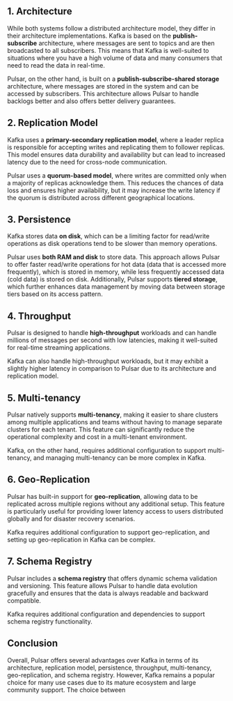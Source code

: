 
## 1. Architecture
While both systems follow a distributed architecture model, they differ in their architecture implementations. Kafka is based on the **publish-subscribe** architecture, where messages are sent to topics and are then broadcasted to all subscribers. This means that Kafka is well-suited to situations where you have a high volume of data and many consumers that need to read the data in real-time. 

Pulsar, on the other hand, is built on a **publish-subscribe-shared storage** architecture, where messages are stored in the system and can be accessed by subscribers. This architecture allows Pulsar to handle backlogs better and also offers better delivery guarantees.

## 2. Replication Model
Kafka uses a **primary-secondary replication model**, where a leader replica is responsible for accepting writes and replicating them to follower replicas. This model ensures data durability and availability but can lead to increased latency due to the need for cross-node communication.

Pulsar uses a **quorum-based model**, where writes are committed only when a majority of replicas acknowledge them. This reduces the chances of data loss and ensures higher availability, but it may increase the write latency if the quorum is distributed across different geographical locations.

## 3. Persistence
Kafka stores data **on disk**, which can be a limiting factor for read/write operations as disk operations tend to be slower than memory operations.

Pulsar uses **both RAM and disk** to store data. This approach allows Pulsar to offer faster read/write operations for hot data (data that is accessed more frequently), which is stored in memory, while less frequently accessed data (cold data) is stored on disk. Additionally, Pulsar supports **tiered storage**, which further enhances data management by moving data between storage tiers based on its access pattern.

## 4. Throughput
Pulsar is designed to handle **high-throughput** workloads and can handle millions of messages per second with low latencies, making it well-suited for real-time streaming applications. 

Kafka can also handle high-throughput workloads, but it may exhibit a slightly higher latency in comparison to Pulsar due to its architecture and replication model.

## 5. Multi-tenancy
Pulsar natively supports **multi-tenancy**, making it easier to share clusters among multiple applications and teams without having to manage separate clusters for each tenant. This feature can significantly reduce the operational complexity and cost in a multi-tenant environment.

Kafka, on the other hand, requires additional configuration to support multi-tenancy, and managing multi-tenancy can be more complex in Kafka.

## 6. Geo-Replication
Pulsar has built-in support for **geo-replication**, allowing data to be replicated across multiple regions without any additional setup. This feature is particularly useful for providing lower latency access to users distributed globally and for disaster recovery scenarios.

Kafka requires additional configuration to support geo-replication, and setting up geo-replication in Kafka can be complex.

## 7. Schema Registry
Pulsar includes a **schema registry** that offers dynamic schema validation and versioning. This feature allows Pulsar to handle data evolution gracefully and ensures that the data is always readable and backward compatible.

Kafka requires additional configuration and dependencies to support schema registry functionality.

## Conclusion
Overall, Pulsar offers several advantages over Kafka in terms of its architecture, replication model, persistence, throughput, multi-tenancy, geo-replication, and schema registry. However, Kafka remains a popular choice for many use cases due to its mature ecosystem and large community support. The choice between
